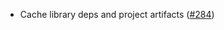 * Cache library deps and project artifacts
  ([#284](https://github.com/earldouglas/xsbt-web-plugin/pull/284))
